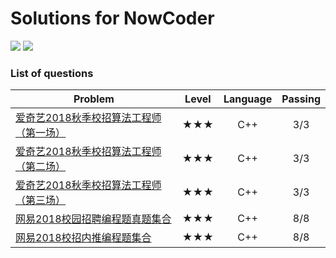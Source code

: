 # Solutions for NowCoder

![](https://img.shields.io/badge/Language-C++-orange.svg?style=flat)	![](https://img.shields.io/badge/Email-shiqitao@sjtu.edu.cn-blue.svg)

### List of questions

| Problem                                  | Level | Language | Passing |
| ---------------------------------------- | :---: | :------: | :-----: |
| [爱奇艺2018秋季校招算法工程师（第一场）](https://www.nowcoder.com/test/8246915/summary) |  ★★★  |   C++    |   3/3   |
| [爱奇艺2018秋季校招算法工程师（第二场）](https://www.nowcoder.com/test/8246859/summary) |  ★★★  |   C++    |   3/3   |
| [爱奇艺2018秋季校招算法工程师（第三场）](https://www.nowcoder.com/test/8246483/summary) |  ★★★  |   C++    |   3/3   |
| [网易2018校园招聘编程题真题集合](https://www.nowcoder.com/test/6910869/summary) |  ★★★  |   C++    |   8/8   |
| [网易2018校招内推编程题集合](https://www.nowcoder.com/test/6291726/summary) |  ★★★  |   C++    |   8/8   |

